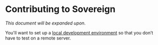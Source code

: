 # Contributing to Sovereign

_This document will be expanded upon._

You'll want to set up a [local development environment](https://github.com/sovereign/sovereign/wiki/Development-Environment) so that you don’t have to test on a remote server.
